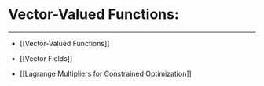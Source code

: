 # Vector-Valued Functions:
***

- [[Vector-Valued Functions]]
- [[Vector Fields]]

- [[Lagrange Multipliers for Constrained Optimization]]